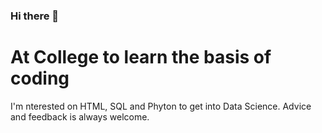 ### Hi there 👋

# At College to learn the basis of coding 
I'm nterested on HTML, SQL and Phyton to get into Data Science.
Advice and feedback is always welcome.
